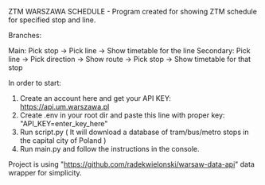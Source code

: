 ZTM WARSZAWA SCHEDULE - Program created for showing ZTM schedule for specified stop and line. 

Branches: 

Main: Pick stop -> Pick line -> Show timetable for the line
Secondary: Pick line -> Pick direction -> Show route -> Pick stop -> Show timetable for that stop

In order to start: 
1. Create an account here and get your API KEY: https://api.um.warszawa.pl
2. Create .env in your root dir and paste this line with proper key:  "API_KEY=enter_key_here"
3. Run script.py ( It will download a database of tram/bus/metro stops in the capital city of Poland )
4. Run main.py and follow the instructions in the console.

Project is using "https://github.com/radekwielonski/warsaw-data-api" data wrapper for simplicity. 





